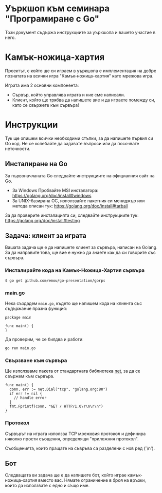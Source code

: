 # Уъркшоп към семинара "Програмиране с Go"

Този документ съдържа инструкциите за уъркшопа и вашето участие в него.

# Камък-ножица-хартия

Проектът, с който ще си играем в уъркшопа е имплементация на добре познатата на всички игра
"Камък-ножица-хартия" като мрежова игра.

Играта има 2 основни компонента:

- Сървър, който управлява играта и ние сме написали.
- Клиент, който ще трябва да напишете вие и да играете помежду си, като се свържете към сървъра!

# Инструкции

Тук ще опишем всички необходими стъпки, за да напишете първия си Go код. Не се колебайте да
задавате въпроси или да посочвате неточности.

## Инсталиране на Go

За първоначланата Go следвайте инструкциите на официалния сайт на Go.

- За Windows Пробвайте MSI инсталатора: https://golang.org/doc/install#windows
- За UNIX-базирана ОС, използвайте пакетния си мениджър или метода описан тук: https://golang.org/doc/install#tarball

За да проверите инсталацията си, следвайте инструкциите тук:
https://golang.org/doc/install#testing

## Задача: клиент за играта

Вашата задача ще е да напишете клиент за сървъра, написан на Golang. За да направите това, ще вие е
нужно да знаете как да си говорите със сървъра.

### Инсталирайте кода на Камък-Ножица-Хартия сървъра

```
$ go get github.com/emou/go-presentation/gorps
```

### main.go

Нека създадем `main.go`, където ще напишем кода на клиента със съдържание празна функция:

```
package main

func main() {
}
```

Да проверим, че се билдва и работи:

```
go run main.go
```

### Свързване към сървъра

Ще използваме пакета от стандартната библиотека [net](https://golang.org/pkg/net/), за да
се свържем към сървъра.

```
func main() {
  conn, err := net.Dial("tcp", "golang.org:80")
  if err != nil {
    // handle error
  }
  fmt.Fprintf(conn, "GET / HTTP/1.0\r\n\r\n")
}
```

### Протокол

Сървърът на играта използва TCP мрежовия протокол и дефинира няколко прости съощения, определящи
"приложния протокол".

Съобщенията, които пращате на съвръва са разделени с нов ред ('\n').

## Бот

Следващата ви задача ще е да напишете бот, който играе камък-ножица-хартия вместо вас. Нямате
ограничение в броя на връзки, които да използвате с едно и също име.
